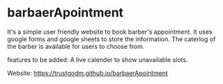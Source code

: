 # barbaerApointment

It's a simple user friendly website to book barber's appointment.
It uses  google forms and google sheets to store the information.
The caterlog of the barber is available for users to choose from.

features to be added: A live calender to show unavailable slots.

Website: https://trustgodm.github.io/barbaerApointment
                      
